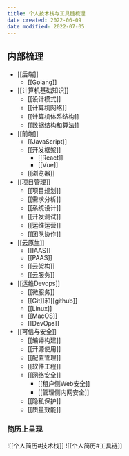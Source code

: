 ```yaml
---
title: 个人技术栈与工具链梳理
date created: 2022-06-09
date modified: 2022-07-05
---
```


## 内部梳理

- [[后端]]
	- [[Golang]]
- [[计算机基础知识]]
	- [[设计模式]]
	- [[计算机网络]]
	- [[计算机体系结构]]
	- [[数据结构和算法]]
- [[前端]]
	- [[JavaScript]]
	- [[开发框架]]
		- [[React]]
		- [[Vue]]
	- [[浏览器]]
- [[项目管理]]
	- [[项目规划]]
	- [[需求分析]]
	- [[系统设计]]
	- [[开发测试]]
	- [[运维运营]]
	- [[团队协作]]
- [[云原生]]
	- [[IAAS]]
	- [[PAAS]]
	- [[云架构]]
	- [[云服务]]
- [[运维Devops]]
	- [[微服务]]
	- [[Git]]和[[github]]
	- [[Linux]]
	- [[MacOS]]
	- [[DevOps]]
- [[可信与安全]]
	- [[编译构建]]
	- [[开源使用]]
	- [[配置管理]]
	- [[软件工程]]
	- [[网络安全]]
		- [[租户侧Web安全]]
		- [[管理侧内网安全]]
	- [[隐私保护]]
	- [[质量效能]]

### 简历上呈现

![[个人简历#技术栈]]
![[个人简历#工具链]]
